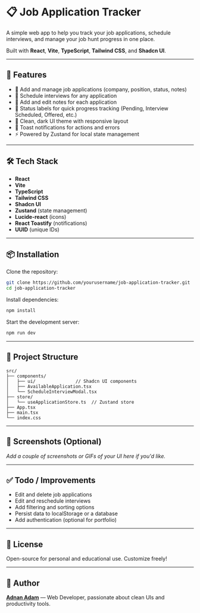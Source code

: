 
# 📋 Job Application Tracker

A simple web app to help you track your job applications, schedule interviews, and manage your job hunt progress in one place.

Built with **React**, **Vite**, **TypeScript**, **Tailwind CSS**, and **Shadcn UI**.

---

## 🚀 Features

- 📄 Add and manage job applications (company, position, status, notes)
- 📆 Schedule interviews for any application
- 📝 Add and edit notes for each application
- 📌 Status labels for quick progress tracking (Pending, Interview Scheduled, Offered, etc.)
- 🎨 Clean, dark UI theme with responsive layout
- 🔔 Toast notifications for actions and errors
- ⚡ Powered by Zustand for local state management

---

## 🛠️ Tech Stack

- **React**
- **Vite**
- **TypeScript**
- **Tailwind CSS**
- **Shadcn UI**
- **Zustand** (state management)
- **Lucide-react** (icons)
- **React Toastify** (notifications)
- **UUID** (unique IDs)

---

## 📦 Installation

Clone the repository:

```bash
git clone https://github.com/yourusername/job-application-tracker.git
cd job-application-tracker
```

Install dependencies:

```bash
npm install
```

Start the development server:

```bash
npm run dev
```

---

## 📂 Project Structure

```
src/
├── components/
│   ├── ui/               // Shadcn UI components
│   ├── AvailableApplication.tsx
│   └── ScheduleInterviewModal.tsx
├── store/
│   └── useApplicationStore.ts  // Zustand store
├── App.tsx
├── main.tsx
└── index.css
```

---

## 🎨 Screenshots (Optional)

_Add a couple of screenshots or GIFs of your UI here if you'd like._

---

## ✅ Todo / Improvements

- Edit and delete job applications
- Edit and reschedule interviews
- Add filtering and sorting options
- Persist data to localStorage or a database
- Add authentication (optional for portfolio)

---

## 📄 License

Open-source for personal and educational use. Customize freely!

---

## 🙌 Author

**[Adnan Adam](https://github.com/adnanaadam)** — Web Developer, passionate about clean UIs and productivity tools.
